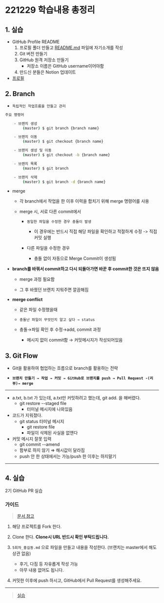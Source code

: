 # 221229 학습내용 총정리

## 1. 실습

 - GitHub Profile README
    1. 프로필 폴더 만들고 [README.md](http://README.md) 파일에 자기소개를 작성
    2. Git 버전 만들기
    3. GitHub 원격 저장소 만들기
        -  저장소 이름은 GitHub username이어야함
    4. 만드신 분들은 Notion 업데이트
-  [프로필](https://github.com/JiSuMun/JiSuMun)

## 2. Branch

- `독립적인 작업흐름을 만들고 관리`

```bash
주요 명령어

    - 브랜치 생성
        (master) $ git branch {branch name}

    - 브랜치 이동
        (master) $ git checkout {branch name}

    - 브랜치 생성 및 이동
        (master) $ git checkout -b {branch name}

    - 브랜치 목록
        (master) $ git branch

    - 브랜치 삭제
        (master) $ git branch -d {branch name}
```

- merge

    - 각 branch에서 작업을 한 이후 이력을 합치기 위해 merge 명령어를 사용

    - merge 시, 서로 다른 commit에서
        - `동일한 파일을 수정한 경우 충돌이 발생`

            - 이 경우에는 반드시 직접 해당 파일을 확인하고 적절하게 수정 -> 직접 커밋 실행

        - 다른 파일을 수정한 경우

            - 충돌 없이 자동으로 Merge Commit이 생성됨

- **branch를 바꿔서 commit하고 다시 되돌아가면 바꾼 후 commit한 것은 뜨지 않음**

    - merge 과정 필요함

    - 그 후 바꿨던 브랜치 지워주면 깔끔해짐

- **merge conflict**

    - 같은 파일 수정했을때

    - `충돌난 파일이 무엇인지 알고 싶다 → status`

    - 충돌→파일 확인 후 수정→add, commit 과정
        - 메시지 없이 commit함 → 커밋메시지가 작성되어있음

## 3. Git Flow

- Git을 활용하여 협업하는 흐름으로 branch를 활용하는 전략

- **`브랜치 만들기 → 작업 → 커밋 → GitHub로 브랜치를 push → Pull Request -(리뷰)→ merge`**

---

- a.txt, b.txt  가 있는데, a.txt만 커밋하려고 했는데, git add. 을 해버렸다.
    - git restore --staged file
        - 터미널 메시지에 나와있음
- 코드가 지워졌다.
    - git status 터미널 메시지
        - git restore file
        - 파일이 삭제된 사실을 없앤다
- 커밋 메시지 잘못 입력
    - git commit --amend
    - 함부로 하지 않기 ⇒ 해시값이 달라짐
    - push 안 한 상태에서는 가능/push 한 이후는 하지말기

---

## 4. 실습

2기 GitHub PR 실습

### 가이드

> [문서 참고](https://hg-edu.notion.site/GitHub-Pull-Request-fdea6eb3d7054b36ae8ee2888b6e1f9b)

1. 해당 프로젝트를 Fork 한다.

2. Clone 한다. **Clone시 URL 반드시 확인 부탁드립니다.**

3. `5회차_홍길동.md` 으로 파일을 만들고 내용을 작성한다. (브랜치는 master에서 해도 상관 없음)

    * 후기, 다짐 등 자유롭게 작성 가능 
    * 아무 내용 없어도 됩니다. 
    
4. 커밋한 이후에 push 하시고, GitHub에서 Pull Request를 생성해주세요. 
---
> [실습](https://github.com/kdt-hypergrowth/2nd-start/pull/23)
